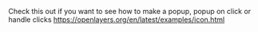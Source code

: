 Check this out if you want to see how to make a popup, popup on click or handle clicks
https://openlayers.org/en/latest/examples/icon.html
